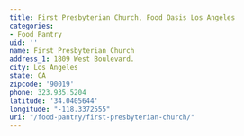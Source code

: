 ```yaml
---
title: First Presbyterian Church, Food Oasis Los Angeles
categories:
- Food Pantry
uid: ''
name: First Presbyterian Church
address_1: 1809 West Boulevard.
city: Los Angeles
state: CA
zipcode: '90019'
phone: 323.935.5204
latitude: '34.0405644'
longitude: "-118.3372555"
uri: "/food-pantry/first-presbyterian-church/"
---
```


